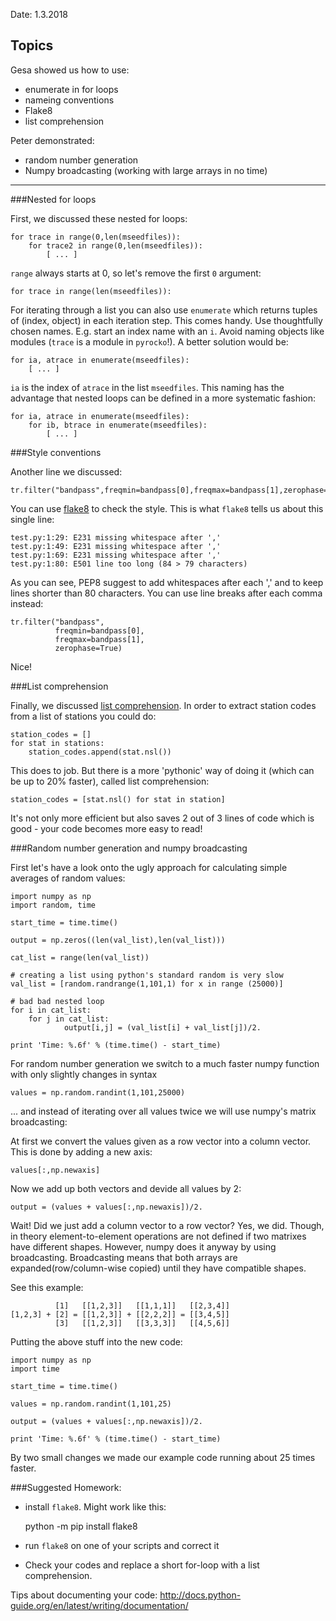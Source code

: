 Date: 1.3.2018

Topics
------

 Gesa showed us how to use:
 * enumerate in for loops 
 * nameing conventions
 * Flake8
 * list comprehension

 Peter demonstrated:
 * random number generation
 * Numpy broadcasting (working with large arrays in no time)

-------

###Nested for loops

First, we discussed these nested for loops: 

    for trace in range(0,len(mseedfiles)):
        for trace2 in range(0,len(mseedfiles)):
            [ ... ]


`range` always starts at 0, so let's remove the first `0` argument:

    for trace in range(len(mseedfiles)):

For iterating through a list you can also use `enumerate` which returns tuples of (index, object) in each iteration step. This comes handy. Use thoughtfully chosen names. E.g. start an index name with an `i`. Avoid naming objects like modules (`trace` is a module in `pyrocko`!).
A better solution would be:

    for ia, atrace in enumerate(mseedfiles):
        [ ... ]


`ia` is the index of `atrace` in the list `mseedfiles`. This naming has the advantage that nested loops can be defined in a more systematic fashion:

    for ia, atrace in enumerate(mseedfiles):
        for ib, btrace in enumerate(mseedfiles):
            [ ... ]

###Style conventions

Another line we discussed:  

    tr.filter("bandpass",freqmin=bandpass[0],freqmax=bandpass[1],zerophase=True) 

You can use [flake8](http://flake8.pycqa.org/en/latest/) to check the style. This is what `flake8` tells us about this single line:


    test.py:1:29: E231 missing whitespace after ','
    test.py:1:49: E231 missing whitespace after ','
    test.py:1:69: E231 missing whitespace after ','
    test.py:1:80: E501 line too long (84 > 79 characters)

As you can see, PEP8 suggest to add whitespaces after each ',' and to keep lines shorter than 80 characters. You can use line breaks after each comma instead:

    tr.filter("bandpass",   
              freqmin=bandpass[0],
              freqmax=bandpass[1],
              zerophase=True)

Nice!

###List comprehension

Finally, we discussed [list comprehension](http://www.pythonforbeginners.com/basics/list-comprehensions-in-python). In order to extract station codes from a list of stations you could do:

    station_codes = []
    for stat in stations:
        station_codes.append(stat.nsl())

This does to job. But there is a more 'pythonic' way of doing it (which can be up to 20% faster), called list comprehension:

    station_codes = [stat.nsl() for stat in station]

It's not only more efficient but also saves 2 out of 3 lines of code which is good - your code becomes more easy to read!

###Random number generation and numpy broadcasting

First let's have a look onto the ugly approach for calculating simple averages of random values:

```
import numpy as np
import random, time

start_time = time.time()

output = np.zeros((len(val_list),len(val_list)))

cat_list = range(len(val_list))

# creating a list using python's standard random is very slow 
val_list = [random.randrange(1,101,1) for x in range (25000)]

# bad bad nested loop
for i in cat_list:
    for j in cat_list:
            output[i,j] = (val_list[i] + val_list[j])/2.

print 'Time: %.6f' % (time.time() - start_time)
```

For random number generation we switch to a much faster numpy function with only slightly changes in syntax
```
values = np.random.randint(1,101,25000)
```

... and instead of iterating over all values twice we will use numpy's matrix broadcasting:

At first we convert the values given as a row vector into a column vector. This is done by adding a new axis:
```
values[:,np.newaxis]
```

Now we add up both vectors and devide all values by 2:
```
output = (values + values[:,np.newaxis])/2.
```
Wait! Did we just add a column vector to a row vector? Yes, we did. Though, in theory element-to-element operations are not defined if two matrixes have different shapes. However, numpy does it anyway by using broadcasting. Broadcasting means that both arrays are expanded(row/column-wise copied) until they have compatible shapes.

See this example:
```
          [1]   [[1,2,3]]   [[1,1,1]]   [[2,3,4]]
[1,2,3] + [2] = [[1,2,3]] + [[2,2,2]] = [[3,4,5]]
          [3]   [[1,2,3]]   [[3,3,3]]   [[4,5,6]]
```


Putting the above stuff into the new code:
```
import numpy as np
import time

start_time = time.time()

values = np.random.randint(1,101,25)

output = (values + values[:,np.newaxis])/2.

print 'Time: %.6f' % (time.time() - start_time)
```  

By two small changes we made our example code running about 25 times faster.

###Suggested Homework:
 * install `flake8`. Might work like this:

    python -m pip install flake8

 * run `flake8` on one of your scripts and correct it
 * Check your codes and replace a short for-loop with a list comprehension.

Tips about documenting your code: http://docs.python-guide.org/en/latest/writing/documentation/
